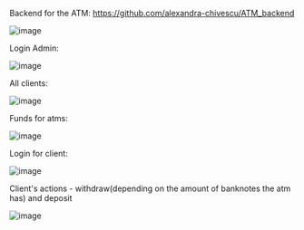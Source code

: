 Backend for the ATM: https://github.com/alexandra-chivescu/ATM_backend

![image](https://user-images.githubusercontent.com/56758203/194023930-9a8ce606-a6ad-4d17-a75e-c99fb3219154.png)

Login Admin: 

![image](https://user-images.githubusercontent.com/56758203/194024029-161bc030-f459-4611-b682-177d8a5beafc.png)

All clients: 

![image](https://user-images.githubusercontent.com/56758203/194024238-823896ec-4975-4e3e-85c7-2cdc87772ec7.png)

Funds for atms: 

![image](https://user-images.githubusercontent.com/56758203/194024311-b9eb1f0a-58cd-4028-94db-e29e8418f104.png)

Login for client: 

![image](https://user-images.githubusercontent.com/56758203/194024445-a33da869-8d31-41fb-8986-078888add34f.png)

Client's actions - withdraw(depending on the amount of banknotes the atm has) and deposit

![image](https://user-images.githubusercontent.com/56758203/194024907-4c7b34ee-53a5-4488-8038-06f06141bb16.png)
